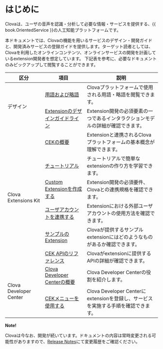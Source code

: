 # はじめに

Clovaは、ユーザの音声を認識・分析して必要な情報・サービスを提供する、{{ book.OrientedService }}の人工知能プラットフォームです。

本ドキュメントでは、Clovaの機能を用いるサービスのデザイン・開発ガイドと、開発済みサービスの登録ガイドを提供します。ターゲット読者としては、Clovaを利用したオンラインコンテンツ、オンラインサービスの開発を計画しているextension開発者を想定しています。
下記表を参考に、必要なドキュメントのみピックアップして閲覧することができます。

<table>
<thead>
<tr>
<th>区分</th>
<th>項目</th>
<th>説明</th>
</tr>
</thead>
<tbody>
<tr>
<td rowspan="2">デザイン</td>
<td><a href="/ja/Glossary.md">用語および略語</a></td>
<td>Clovaプラットフォームで使用される用語・略語を閲覧できます。</td>
</tr>
<tr>
<td><a href="/Design/Design_Guideline_For_Extension.md">Extensionのデザインガイドライン</a></td>
<td>Extension開発の必須要素の一つであるインタラクションモデルの詳細が確認できます。</td>
</tr>
<tr>
<td rowspan="6">Clova Extensions Kit</td>
<td><a href="/CEK/CEK_Overview.md">CEKの概要</a></td>
<td>Extensionと連携されるClovaプラットフォームの基本概念が理解できます。</td>
</tr>
<tr>
<td><a href="/CEK/Tutorials/Introduction.md">チュートリアル</a></td>
<td>チュートリアルで簡単なextensionの作り方を学習できます。</td>
</tr>
<tr>
<td><a href="/CEK/Guides/Build_Custom_Extension.md">Custom Extensionを作成する</a></td>
<td>Extension開発の必須要件、Clovaとの連携規格を確認できます。</td>
</tr>
<tr>
<td><a href="/CEK/Guides/Link_User_Account.md">ユーザアカウントを連携する</a></td>
<td>Extensionにおける外部ユーザアカウントの使用方法を確認できます。</td>
</tr>
<tr>
<td><a href="/CEK/Examples/Extension_Examples.md">サンプルのExtension</a></td>
<td>Clovaが提供するサンプルextensionにはどのようなものがあるか確認できます。</td>
</tr>
<tr>
<td><a href="/CEK/References/CEK_API.md">CEK APIのリファレンス</a></td>
<td>Clovaがextensionに提供するAPIの詳細が確認できます。</td>
</tr>
<tr>
<td rowspan="2">Clova Developer Center</td>
<td><a href="/DevConsole/ClovaDevConsole_Overview.md">Clova Developer Centerの概要</a></td>
<td>Clova Developer Centerの役割を紹介します。</td>
</tr>
<tr>
<td><a href="/DevConsole/Guides/CEK/Using_CEK_Menu.md">CEKメニューを使用する</a></td>
<td>Clova Developer Centerにextensionを登録し、サービスを実施する手順を確認できます。</td>
</tr>
</tbody>
</table>

<div class="note">
  <p><strong>Note!</strong></p>
  <p>Clovaは今なお、開発が続いています。ドキュメントの内容は常時変更される可能性がありますので、<a href="Release_Notes.md">Release Notes</a>にて変更履歴をご確認ください。</p>
</div>
